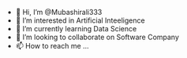 - 👋 Hi, I’m @Mubashirali333
- 👀 I’m interested in Artificial Inteeligence
- 🌱 I’m currently learning Data Science
- 💞️ I’m looking to collaborate on Software Company
- 📫 How to reach me ...

<!---
Mubashirali333/Mubashirali333 is a ✨ special ✨ repository because its `README.md` (this file) appears on your GitHub profile.
You can click the Preview link to take a look at your changes.
--->
